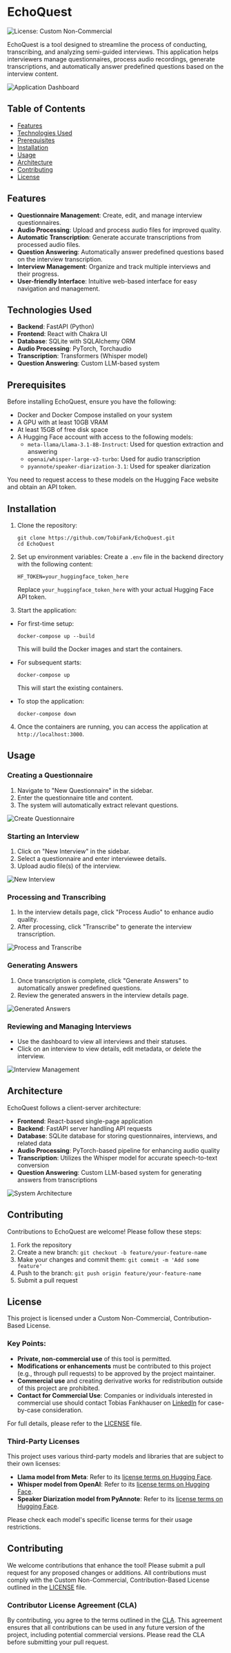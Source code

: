 # EchoQuest

![License: Custom Non-Commercial](https://img.shields.io/badge/License-Custom%20Non--Commercial-red.svg)

EchoQuest is a tool designed to streamline the process of conducting, transcribing, and analyzing semi-guided interviews. This application helps interviewers manage questionnaires, process audio recordings, generate transcriptions, and automatically answer predefined questions based on the interview content.

![Application Dashboard](images/dashboard.png)

## Table of Contents
- [Features](#features)
- [Technologies Used](#technologies-used)
- [Prerequisites](#prerequisites)
- [Installation](#installation)
- [Usage](#usage)
- [Architecture](#architecture)
- [Contributing](#contributing)
- [License](#license)

## Features

- **Questionnaire Management**: Create, edit, and manage interview questionnaires.
- **Audio Processing**: Upload and process audio files for improved quality.
- **Automatic Transcription**: Generate accurate transcriptions from processed audio files.
- **Question Answering**: Automatically answer predefined questions based on the interview transcription.
- **Interview Management**: Organize and track multiple interviews and their progress.
- **User-friendly Interface**: Intuitive web-based interface for easy navigation and management.

## Technologies Used

- **Backend**: FastAPI (Python)
- **Frontend**: React with Chakra UI
- **Database**: SQLite with SQLAlchemy ORM
- **Audio Processing**: PyTorch, Torchaudio
- **Transcription**: Transformers (Whisper model)
- **Question Answering**: Custom LLM-based system

## Prerequisites
Before installing EchoQuest, ensure you have the following:

* Docker and Docker Compose installed on your system
* A GPU with at least 10GB VRAM
* At least 15GB of free disk space
* A Hugging Face account with access to the following models:
    * `meta-llama/Llama-3.1-8B-Instruct`: Used for question extraction and answering
    * `openai/whisper-large-v3-turbo`: Used for audio transcription
    * `pyannote/speaker-diarization-3.1`: Used for speaker diarization

You need to request access to these models on the Hugging Face website and obtain an API token.

## Installation

1. Clone the repository:
   ```
   git clone https://github.com/TobiFank/EchoQuest.git
   cd EchoQuest
   ```

2. Set up environment variables:
   Create a `.env` file in the backend directory with the following content:
   ```
   HF_TOKEN=your_huggingface_token_here
   ```
   Replace `your_huggingface_token_here` with your actual Hugging Face API token.

3. Start the application:
* For first-time setup:
  ```
  docker-compose up --build
  ```
  This will build the Docker images and start the containers.

* For subsequent starts:
  ```
  docker-compose up
  ```
  This will start the existing containers.

* To stop the application:
  ```
  docker-compose down
  ```

4. Once the containers are running, you can access the application at `http://localhost:3000`.

## Usage

### Creating a Questionnaire

1. Navigate to "New Questionnaire" in the sidebar.
2. Enter the questionnaire title and content.
3. The system will automatically extract relevant questions.

![Create Questionnaire](images/create_questionnaire.png)

### Starting an Interview

1. Click on "New Interview" in the sidebar.
2. Select a questionnaire and enter interviewee details.
3. Upload audio file(s) of the interview.

![New Interview](images/create_interview.png)

### Processing and Transcribing

1. In the interview details page, click "Process Audio" to enhance audio quality.
2. After processing, click "Transcribe" to generate the interview transcription.

![Process and Transcribe](images/process_transcribe.png)

### Generating Answers

1. Once transcription is complete, click "Generate Answers" to automatically answer predefined questions.
2. Review the generated answers in the interview details page.

![Generated Answers](images/question_answering.png)

### Reviewing and Managing Interviews

- Use the dashboard to view all interviews and their statuses.
- Click on an interview to view details, edit metadata, or delete the interview.

![Interview Management](images/all_interviews.png)

## Architecture

EchoQuest follows a client-server architecture:

- **Frontend**: React-based single-page application
- **Backend**: FastAPI server handling API requests
- **Database**: SQLite database for storing questionnaires, interviews, and related data
- **Audio Processing**: PyTorch-based pipeline for enhancing audio quality
- **Transcription**: Utilizes the Whisper model for accurate speech-to-text conversion
- **Question Answering**: Custom LLM-based system for generating answers from transcriptions

![System Architecture](images/architecture.png)

## Contributing

Contributions to EchoQuest are welcome! Please follow these steps:

1. Fork the repository
2. Create a new branch: `git checkout -b feature/your-feature-name`
3. Make your changes and commit them: `git commit -m 'Add some feature'`
4. Push to the branch: `git push origin feature/your-feature-name`
5. Submit a pull request

## License
This project is licensed under a Custom Non-Commercial, Contribution-Based License.

### Key Points:
- **Private, non-commercial use** of this tool is permitted.
- **Modifications or enhancements** must be contributed to this project (e.g., through pull requests) to be approved by the project maintainer.
- **Commercial use** and creating derivative works for redistribution outside of this project are prohibited.
- **Contact for Commercial Use**: Companies or individuals interested in commercial use should contact Tobias Fankhauser on [LinkedIn](www.linkedin.com/in/tobias-fankhauser-b536a0b7) for case-by-case consideration.

For full details, please refer to the [LICENSE](LICENSE) file.

### Third-Party Licenses
This project uses various third-party models and libraries that are subject to their own licenses:
- **Llama model from Meta**: Refer to its [license terms on Hugging Face](https://huggingface.co/meta-llama).
- **Whisper model from OpenAI**: Refer to its [license terms on Hugging Face](https://huggingface.co/openai-whisper).
- **Speaker Diarization model from PyAnnote**: Refer to its [license terms on Hugging Face](https://huggingface.co/pyannote).

Please check each model's specific license terms for their usage restrictions.

## Contributing
We welcome contributions that enhance the tool! Please submit a pull request for any proposed changes or additions. All contributions must comply with the Custom Non-Commercial, Contribution-Based License outlined in the [LICENSE](LICENSE) file.

### Contributor License Agreement (CLA)
By contributing, you agree to the terms outlined in the [CLA](CLA.md). This agreement ensures that all contributions can be used in any future version of the project, including potential commercial versions. Please read the CLA before submitting your pull request.
